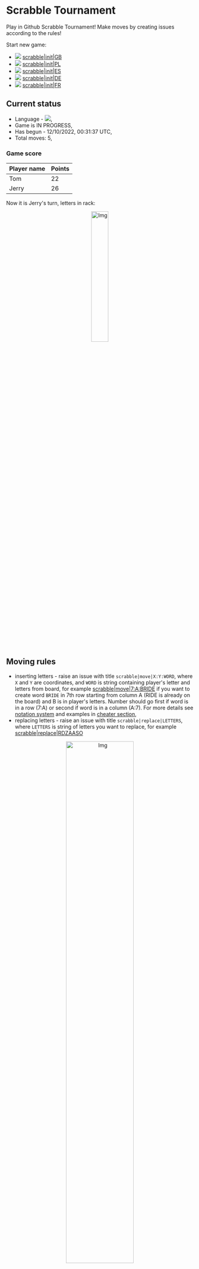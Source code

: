 
# Scrabble Tournament
Play in Github Scrabble Tournament! Make moves by creating issues according to the rules!
 
Start new game:

 - ![](https://raw.githubusercontent.com/radosz99/radosz99/main/flags/GB.png)  [scrabble&#124;init&#124;GB](https://github.com/radosz99/radosz99/issues/new?title=scrabble%7Cinit%7CGB&body=Just+push+%27Submit+new+issue%27+or+update+with+your+move.)
 - ![](https://raw.githubusercontent.com/radosz99/radosz99/main/flags/PL.png)  [scrabble&#124;init&#124;PL](https://github.com/radosz99/radosz99/issues/new?title=scrabble%7Cinit%7CPL&body=Just+push+%27Submit+new+issue%27+or+update+with+your+move.)
 - ![](https://raw.githubusercontent.com/radosz99/radosz99/main/flags/ES.png)  [scrabble&#124;init&#124;ES](https://github.com/radosz99/radosz99/issues/new?title=scrabble%7Cinit%7CES&body=Just+push+%27Submit+new+issue%27+or+update+with+your+move.)
 - ![](https://raw.githubusercontent.com/radosz99/radosz99/main/flags/DE.png)  [scrabble&#124;init&#124;DE](https://github.com/radosz99/radosz99/issues/new?title=scrabble%7Cinit%7CDE&body=Just+push+%27Submit+new+issue%27+or+update+with+your+move.)
 - ![](https://raw.githubusercontent.com/radosz99/radosz99/main/flags/FR.png)  [scrabble&#124;init&#124;FR](https://github.com/radosz99/radosz99/issues/new?title=scrabble%7Cinit%7CFR&body=Just+push+%27Submit+new+issue%27+or+update+with+your+move.)

## Current status
 - Language - ![](https://raw.githubusercontent.com/radosz99/radosz99/main/flags/ES.png),
 - Game is IN PROGRESS,
 - Has begun - 12/10/2022, 00:31:37 UTC,
 - Total moves: 5,
### Game score
| Player name | Points |
 | - | - |  
| Tom | 22
| Jerry | 26

Now it is Jerry's turn, letters in rack:
<p align="center">
    <img src="https://raw.githubusercontent.com/radosz99/radosz99/main/rack.png" width=30% alt="Img"/>
</p>

## Moving rules
 - inserting letters - raise an issue with title `scrabble|move|X:Y:WORD`, where `X` and `Y` are coordinates, and `WORD` is string containing player's letter and letters from board, for example [scrabble&#124;move&#124;7:A:BRIDE](https://github.com/radosz99/radosz99/issues/new?title=scrabble%7Cmove%7C7%3AA%3ABRIDE&body=Just+push+%27Submit+new+issue%27+or+update+with+your+move.) if you want to create word `BRIDE` in 7th row starting from column A (RIDE is already on the board) and B is in player's letters. Number should go first if word is in a row (7:A) or second if word is in a column (A:7). For more details see [notation system](https://en.wikipedia.org/wiki/Scrabble#Notation_system) and examples in [cheater section](#cheater),
 - replacing letters - raise an issue with title `scrabble|replace|LETTERS`, where `LETTERS` is string of letters you want to replace, for example [scrabble&#124;replace&#124;RDZAASO](https://github.com/radosz99/radosz99/issues/new?title=scrabble%7Creplace%7CRDZAASO&body=Just+push+%27Submit+new+issue%27+or+update+with+your+move..)
<p align="center">
<img src="https://raw.githubusercontent.com/radosz99/radosz99/main/board.png" width=60% alt="Img"/>
</p>
    
## Leaderboard
| Moves | Who | Points |
| - | - | - |
| 5 | [@radosz99](github.com/radosz99)| 48

<a name="cheater"></a>
## Cheater section  
Are you sure? :smiling_imp: :smiling_imp: :smiling_imp:
<details>
  <summary>Spoiler warning!</summary>
  
  | Id | Move | Issue link | Points |
  | - | - | - | - |  
|1| 5:D:cadarzos | [scrabble&#124;move&#124;5:D:cadarzos](https://github.com/radosz99/radosz99/issues/new?title=scrabble%7Cmove%7C5%3AD%3Acadarzos&body=Just+push+%27Submit+new+issue%27+or+update+with+your+move.) | 76 
|2| F:7:azarados | [scrabble&#124;move&#124;F:7:azarados](https://github.com/radosz99/radosz99/issues/new?title=scrabble%7Cmove%7CF%3A7%3Aazarados&body=Just+push+%27Submit+new+issue%27+or+update+with+your+move.) | 72 
|3| F:5:azarados | [scrabble&#124;move&#124;F:5:azarados](https://github.com/radosz99/radosz99/issues/new?title=scrabble%7Cmove%7CF%3A5%3Aazarados&body=Just+push+%27Submit+new+issue%27+or+update+with+your+move.) | 72 
|4| F:3:azarados | [scrabble&#124;move&#124;F:3:azarados](https://github.com/radosz99/radosz99/issues/new?title=scrabble%7Cmove%7CF%3A3%3Aazarados&body=Just+push+%27Submit+new+issue%27+or+update+with+your+move.) | 72 
|5| F:7:azoradas | [scrabble&#124;move&#124;F:7:azoradas](https://github.com/radosz99/radosz99/issues/new?title=scrabble%7Cmove%7CF%3A7%3Aazoradas&body=Just+push+%27Submit+new+issue%27+or+update+with+your+move.) | 72 
|6| F:3:azoradas | [scrabble&#124;move&#124;F:3:azoradas](https://github.com/radosz99/radosz99/issues/new?title=scrabble%7Cmove%7CF%3A3%3Aazoradas&body=Just+push+%27Submit+new+issue%27+or+update+with+your+move.) | 72 
|7| F:1:azoradas | [scrabble&#124;move&#124;F:1:azoradas](https://github.com/radosz99/radosz99/issues/new?title=scrabble%7Cmove%7CF%3A1%3Aazoradas&body=Just+push+%27Submit+new+issue%27+or+update+with+your+move.) | 72 
|8| 11:B:azorados | [scrabble&#124;move&#124;11:B:azorados](https://github.com/radosz99/radosz99/issues/new?title=scrabble%7Cmove%7C11%3AB%3Aazorados&body=Just+push+%27Submit+new+issue%27+or+update+with+your+move.) | 69 
|9| 5:B:zocadas | [scrabble&#124;move&#124;5:B:zocadas](https://github.com/radosz99/radosz99/issues/new?title=scrabble%7Cmove%7C5%3AB%3Azocadas&body=Just+push+%27Submit+new+issue%27+or+update+with+your+move.) | 43 
|10| 5:A:azocad | [scrabble&#124;move&#124;5:A:azocad](https://github.com/radosz99/radosz99/issues/new?title=scrabble%7Cmove%7C5%3AA%3Aazocad&body=Just+push+%27Submit+new+issue%27+or+update+with+your+move.) | 42 
</details>
    
## Latest moves
<details>
  <summary>Show latest 10 moves</summary>
  
  | Id | Type | Move / Letters to replace | Created words / New letters | Date | Points | Player | Who |
  | - | - | - | - | - | - | - | - |
|4| INSERT | D:5:copaleo | ['COPALEO'] | 12/10/2022, 00:38:18 UTC | 22 | Tom | [@radosz99](github.com/radosz99) |
|3| INSERT | 7:D:playe | ['PLAYE'] | 12/10/2022, 00:37:05 UTC | 26 | Jerry | [@radosz99](github.com/radosz99) |
|2| REPLACE | ['H', 'V', 'G', 'O', 'T', 'S', 'I'] | LEMAOOC | 12/10/2022, 00:36:14 UTC | 0 | Tom | [@radosz99](github.com/radosz99) |
|1| REPLACE | ['Q', 'A', 'R', 'D', 'X', 'R', 'I'] | LRYDPAE | 12/10/2022, 00:35:20 UTC | 0 | Jerry | [@radosz99](github.com/radosz99) |
|0| REPLACE | ['I', 'S', 'C', 'RR', 'R', 'L', 'T'] | HVGOTSI | 12/10/2022, 00:34:18 UTC | 0 | Tom | [@radosz99](github.com/radosz99) |
</details>
    